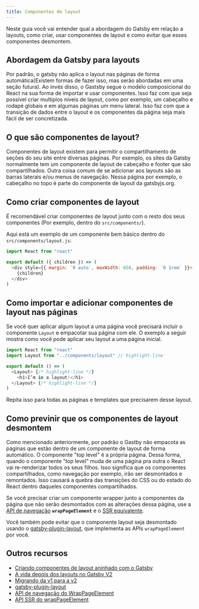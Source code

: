 ```yaml
---
title: Componentes de layout
---
```


Neste guia você vai entender qual a abordagem do Gatsby em relação a layouts, como criar, usar componentes de layout e como evitar que esses componentes desmontem.

## Abordagem da Gatsby para layouts

Por padrão, o gatsby não aplica o layout nas páginas de forma automática(Existem formas de fazer isso, mas serão abordadas em uma seção futura). Ao invés disso, o Gastsby segue o modelo composicional do React na sua forma de importar e usar componentes. Isso faz com que seja possível criar multiplos níveis de layout, como por exemplo, um cabeçalho e rodapé globais e em algumas páginas um menu lateral. Isso faz com que a transição de dados entre o layout e os componentes da página seja mais fácil de ser concretizada.

## O que são componentes de layout?

Componentes de layout existem para permitir o compartilhamento de seções do seu site entre diversas páginas. Por exemplo, os sites da Gatsby normalmente tem um componente de layout de cabeçalho e footer que são compartilhados. Outra coisa comum de se adicionar aos layouts são as barras laterais e/ou menus de navegação. Nessa página por exemplo, o cabeçalho no topo é parte do componente de layout da gatsbyjs.org.

## Como criar componentes de layout

É recomendável criar componentes de layout junto com o resto dos seus componentes (Por exemplo, dentro do `src/components/`).

Aqui está um exemplo de um componente bem básico dentro do `src/components/layout.js`:

```jsx:title=src/components/layout.js
import React from "react"

export default ({ children }) => (
  <div style={{ margin: `0 auto`, maxWidth: 650, padding: `0 1rem` }}>
    {children}
  </div>
)
```

## Como importar e adicionar componentes de layout nas páginas

Se você quer aplicar algum layout a uma página você precisará incluir o componente `Layout` e empacotar sua página com ele. O exemplo a seguir mostra como você pode aplicar seu layout a uma página inicial.

```jsx:title=src/pages/index.js
import React from "react"
import Layout from "../components/layout" // highlight-line

export default () => (
  <Layout> {/* highlight-line */}
    <h1>I’m in a layout!</h1>
  </Layout> {/* highlight-line */}
)
```

Repita isso para todas as páginas e templates que precisarem desse layout.

## Como previnir que os componentes de layout desmontem 

Como mencionado anteriormente, por padrão o Gastby não empacota as páginas que estão dentro de um componente de layout de forma automático. O componente "top level" é a própria página. Dessa forma, quando o componente "top level" muda de uma página pra outra o React vai re-renderizar todos os seus filhos. Isso significa que os componentes compartilhados, como navegação por exemplo, irão ser desmontados e remontados. Isso causará a quebra das transições do CSS ou do estado do React dentro daqueles componentes compartilhados.

Se você precisar criar um componente wrapper junto a componentes da página que não serão desmontados com as alterações dessa página, use a [API de navegação](/docs/browser-apis/#wrapPageElement) **`wrapPageElement`** e o [SSR equivalente](/docs/ssr-apis/#wrapPageElement).

Você também pode evitar que o componente layout seja desmontado usando o [gatsby-plugin-layout](/packages/gatsby-plugin-layout/), que implementa as APIs `wrapPageElement` por você. 

## Outros recursos

- [Criando componentes de layout aninhado com o Gatsby](/tutorial/part-three/)
- [A vida depois dos layouts no Gatsby V2](/blog/2018-06-08-life-after-layouts/)
- [Migrando da v1 para a v2](/docs/migrating-from-v1-to-v2/#remove-or-refactor-layout-components)
- [gatsby-plugin-layout](/packages/gatsby-plugin-layout/)
- [API de navegação do WrapPageElement](/docs/browser-apis/#wrapPageElement)
- [API SSR do wrapPageElement](/docs/ssr-apis/#wrapPageElement)
